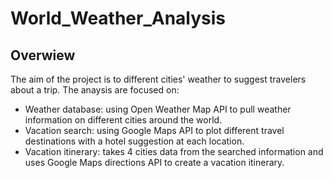 # World_Weather_Analysis

## Overwiew
The aim of the project is to different cities' weather to suggest travelers about a trip. The anaysis are focused on:   
* Weather database: using Open Weather Map API to pull weather information on different cities around the world.
* Vacation search: using Google Maps API to plot different travel destinations with a hotel suggestion at each location.
* Vacation itinerary: takes 4 cities data from the searched information and uses Google Maps directions API to create a vacation itinerary.

